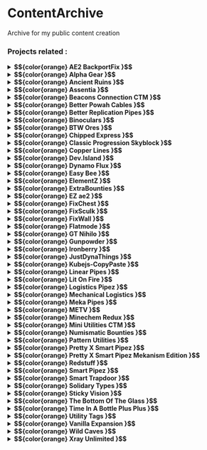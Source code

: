 # ContentArchive
Archive for my public content creation
### Projects related :

<details>
<summary><strong> $${color{orange} AE2  BackportFix }$$ </strong></summary>

 - [gif.gif](https://github.com/DevDyna/ContentArchive/tree/main/AE2%20BackportFix/gif.gif)
 - [logo.png](https://github.com/DevDyna/ContentArchive/tree/main/AE2%20BackportFix/logo.png)
 - <details>
   <summary><strong> $${color{lightblue} screen }$$ </strong></summary>

    - [bug.png](https://github.com/DevDyna/ContentArchive/tree/main/AE2%20BackportFix/screen/bug.png)

    - [solution.png](https://github.com/DevDyna/ContentArchive/tree/main/AE2%20BackportFix/screen/solution.png)

   </details>

</details>

<details>
<summary><strong> $${color{orange} Alpha  Gear }$$ </strong></summary>

 - [logo.png](https://github.com/DevDyna/ContentArchive/tree/main/Alpha%20Gear/logo.png)
 - [screen.png](https://github.com/DevDyna/ContentArchive/tree/main/Alpha%20Gear/screen.png)
</details>

<details>
<summary><strong> $${color{orange} Ancient  Ruins }$$ </strong></summary>

 - [logo.png](https://github.com/DevDyna/ContentArchive/tree/main/Ancient%20Ruins/logo.png)
 - [screen.png](https://github.com/DevDyna/ContentArchive/tree/main/Ancient%20Ruins/screen.png)
</details>

<details>
<summary><strong> $${color{orange} Assentia }$$ </strong></summary>

 - [logo.png](https://github.com/DevDyna/ContentArchive/tree/main/Assentia/logo.png)
 - [screen.png](https://github.com/DevDyna/ContentArchive/tree/main/Assentia/screen.png)
 - [screen2.png](https://github.com/DevDyna/ContentArchive/tree/main/Assentia/screen2.png)
 - [screen3.png](https://github.com/DevDyna/ContentArchive/tree/main/Assentia/screen3.png)
 - [screen4.png](https://github.com/DevDyna/ContentArchive/tree/main/Assentia/screen4.png)
</details>

<details>
<summary><strong> $${color{orange} Beacons  Connection CTM }$$ </strong></summary>

 - [logo.png](https://github.com/DevDyna/ContentArchive/tree/main/Beacons%20Connection%20CTM/logo.png)
 - [screen.png](https://github.com/DevDyna/ContentArchive/tree/main/Beacons%20Connection%20CTM/screen.png)
</details>

<details>
<summary><strong> $${color{orange} Better  Powah Cables }$$ </strong></summary>

 - [logo.png](https://github.com/DevDyna/ContentArchive/tree/main/Better%20Powah%20Cables/logo.png)
 - <details>
   <summary><strong> $${color{lightblue} screen }$$ </strong></summary>

    - [0.png](https://github.com/DevDyna/ContentArchive/tree/main/Better%20Powah%20Cables/screen/0.png)

    - [1.png](https://github.com/DevDyna/ContentArchive/tree/main/Better%20Powah%20Cables/screen/1.png)

    - [gif.gif](https://github.com/DevDyna/ContentArchive/tree/main/Better%20Powah%20Cables/screen/gif.gif)

   </details>

</details>

<details>
<summary><strong> $${color{orange} Better  Replication Pipes }$$ </strong></summary>

 - [logo.png](https://github.com/DevDyna/ContentArchive/tree/main/Better%20Replication%20Pipes/logo.png)
 - <details>
   <summary><strong> $${color{lightblue} screen }$$ </strong></summary>

    - [0.png](https://github.com/DevDyna/ContentArchive/tree/main/Better%20Replication%20Pipes/screen/0.png)

    - [1.png](https://github.com/DevDyna/ContentArchive/tree/main/Better%20Replication%20Pipes/screen/1.png)

    - [gif.gif](https://github.com/DevDyna/ContentArchive/tree/main/Better%20Replication%20Pipes/screen/gif.gif)

   </details>

</details>

<details>
<summary><strong> $${color{orange} Binoculars }$$ </strong></summary>

 - [logo.png](https://github.com/DevDyna/ContentArchive/tree/main/Binoculars/logo.png)
 - [screen.png](https://github.com/DevDyna/ContentArchive/tree/main/Binoculars/screen.png)
 - [screen1.png](https://github.com/DevDyna/ContentArchive/tree/main/Binoculars/screen1.png)
 - [screen2.png](https://github.com/DevDyna/ContentArchive/tree/main/Binoculars/screen2.png)
 - [screen3.png](https://github.com/DevDyna/ContentArchive/tree/main/Binoculars/screen3.png)
 - [screen4.png](https://github.com/DevDyna/ContentArchive/tree/main/Binoculars/screen4.png)
 - [screen5.png](https://github.com/DevDyna/ContentArchive/tree/main/Binoculars/screen5.png)
</details>

<details>
<summary><strong> $${color{orange} BTW  Ores }$$ </strong></summary>

 - [0.png](https://github.com/DevDyna/ContentArchive/tree/main/BTW%20Ores/0.png)
 - [1.png](https://github.com/DevDyna/ContentArchive/tree/main/BTW%20Ores/1.png)
 - [2.png](https://github.com/DevDyna/ContentArchive/tree/main/BTW%20Ores/2.png)
 - [3.png](https://github.com/DevDyna/ContentArchive/tree/main/BTW%20Ores/3.png)
 - [4.png](https://github.com/DevDyna/ContentArchive/tree/main/BTW%20Ores/4.png)
 - [5.png](https://github.com/DevDyna/ContentArchive/tree/main/BTW%20Ores/5.png)
 - [gif.gif](https://github.com/DevDyna/ContentArchive/tree/main/BTW%20Ores/gif.gif)
 - [logo.gif](https://github.com/DevDyna/ContentArchive/tree/main/BTW%20Ores/logo.gif)
 - [scanner.gif](https://github.com/DevDyna/ContentArchive/tree/main/BTW%20Ores/scanner.gif)
</details>

<details>
<summary><strong> $${color{orange} Chipped  Express }$$ </strong></summary>

 - <details>
   <summary><strong> $${color{lightblue} logo }$$ </strong></summary>

    - [frame](https://github.com/DevDyna/ContentArchive/tree/main/Chipped%20Express/logo/frame)

    - [logo.gif](https://github.com/DevDyna/ContentArchive/tree/main/Chipped%20Express/logo/logo.gif)

    - [og.png](https://github.com/DevDyna/ContentArchive/tree/main/Chipped%20Express/logo/og.png)

   </details>

 - [screen.png](https://github.com/DevDyna/ContentArchive/tree/main/Chipped%20Express/screen.png)
 - [screen1.png](https://github.com/DevDyna/ContentArchive/tree/main/Chipped%20Express/screen1.png)
</details>

<details>
<summary><strong> $${color{orange} Classic  Progression Skyblock }$$ </strong></summary>

 - [logo.png](https://github.com/DevDyna/ContentArchive/tree/main/Classic%20Progression%20Skyblock/logo.png)
 - [screen.png](https://github.com/DevDyna/ContentArchive/tree/main/Classic%20Progression%20Skyblock/screen.png)
 - [screen1.png](https://github.com/DevDyna/ContentArchive/tree/main/Classic%20Progression%20Skyblock/screen1.png)
 - [screen2.png](https://github.com/DevDyna/ContentArchive/tree/main/Classic%20Progression%20Skyblock/screen2.png)
</details>

<details>
<summary><strong> $${color{orange} Copper  Lines }$$ </strong></summary>

 - [icon.gif](https://github.com/DevDyna/ContentArchive/tree/main/Copper%20Lines/icon.gif)
 - [pack.png](https://github.com/DevDyna/ContentArchive/tree/main/Copper%20Lines/pack.png)
 - [screen.png](https://github.com/DevDyna/ContentArchive/tree/main/Copper%20Lines/screen.png)
</details>

<details>
<summary><strong> $${color{orange} Dev.Island }$$ </strong></summary>

 - [logo.png](https://github.com/DevDyna/ContentArchive/tree/main/Dev.Island/logo.png)
</details>

<details>
<summary><strong> $${color{orange} Dynamo  Flux }$$ </strong></summary>

 - [logo.png](https://github.com/DevDyna/ContentArchive/tree/main/Dynamo%20Flux/logo.png)
 - [screen.png](https://github.com/DevDyna/ContentArchive/tree/main/Dynamo%20Flux/screen.png)
</details>

<details>
<summary><strong> $${color{orange} Easy  Bee }$$ </strong></summary>

 - [400x logo.png](https://github.com/DevDyna/ContentArchive/tree/main/Easy%20Bee/400x%20logo.png)
 - [floreal.gif](https://github.com/DevDyna/ContentArchive/tree/main/Easy%20Bee/floreal.gif)
 - [new.gif](https://github.com/DevDyna/ContentArchive/tree/main/Easy%20Bee/new.gif)
 - [old.gif](https://github.com/DevDyna/ContentArchive/tree/main/Easy%20Bee/old.gif)
 - <details>
   <summary><strong> $${color{lightblue} screen }$$ </strong></summary>

    - [beewaxtip.png](https://github.com/DevDyna/ContentArchive/tree/main/Easy%20Bee/screen/beewaxtip.png)

    - [beewax_emi.png](https://github.com/DevDyna/ContentArchive/tree/main/Easy%20Bee/screen/beewax_emi.png)

    - [floreal.png](https://github.com/DevDyna/ContentArchive/tree/main/Easy%20Bee/screen/floreal.png)

   </details>

</details>

<details>
<summary><strong> $${color{orange} ElementZ }$$ </strong></summary>

 - [logo.png](https://github.com/DevDyna/ContentArchive/tree/main/ElementZ/logo.png)
 - [screen.png](https://github.com/DevDyna/ContentArchive/tree/main/ElementZ/screen.png)
 - [screen1.png](https://github.com/DevDyna/ContentArchive/tree/main/ElementZ/screen1.png)
 - [screen2.png](https://github.com/DevDyna/ContentArchive/tree/main/ElementZ/screen2.png)
</details>

<details>
<summary><strong> $${color{orange} ExtraBounties }$$ </strong></summary>

 - <details>
   <summary><strong> $${color{lightblue} 128x }$$ </strong></summary>

    - [blue.png](https://github.com/DevDyna/ContentArchive/tree/main/ExtraBounties/128x/blue.png)

    - [cyan.png](https://github.com/DevDyna/ContentArchive/tree/main/ExtraBounties/128x/cyan.png)

    - [green.png](https://github.com/DevDyna/ContentArchive/tree/main/ExtraBounties/128x/green.png)

    - [orange.png](https://github.com/DevDyna/ContentArchive/tree/main/ExtraBounties/128x/orange.png)

    - [pink.png](https://github.com/DevDyna/ContentArchive/tree/main/ExtraBounties/128x/pink.png)

    - [purple.png](https://github.com/DevDyna/ContentArchive/tree/main/ExtraBounties/128x/purple.png)

    - [red.png](https://github.com/DevDyna/ContentArchive/tree/main/ExtraBounties/128x/red.png)

   </details>

 - <details>
   <summary><strong> $${color{lightblue} 16x }$$ </strong></summary>

    - [blue.png](https://github.com/DevDyna/ContentArchive/tree/main/ExtraBounties/16x/blue.png)

    - [cyan.png](https://github.com/DevDyna/ContentArchive/tree/main/ExtraBounties/16x/cyan.png)

    - [green.png](https://github.com/DevDyna/ContentArchive/tree/main/ExtraBounties/16x/green.png)

    - [orange.png](https://github.com/DevDyna/ContentArchive/tree/main/ExtraBounties/16x/orange.png)

    - [pink.png](https://github.com/DevDyna/ContentArchive/tree/main/ExtraBounties/16x/pink.png)

    - [purple.png](https://github.com/DevDyna/ContentArchive/tree/main/ExtraBounties/16x/purple.png)

    - [red.png](https://github.com/DevDyna/ContentArchive/tree/main/ExtraBounties/16x/red.png)

   </details>

 - <details>
   <summary><strong> $${color{lightblue} 400x }$$ </strong></summary>

    - [blue.png](https://github.com/DevDyna/ContentArchive/tree/main/ExtraBounties/400x/blue.png)

    - [cyan.png](https://github.com/DevDyna/ContentArchive/tree/main/ExtraBounties/400x/cyan.png)

    - [green.png](https://github.com/DevDyna/ContentArchive/tree/main/ExtraBounties/400x/green.png)

    - [orange.png](https://github.com/DevDyna/ContentArchive/tree/main/ExtraBounties/400x/orange.png)

    - [pink.png](https://github.com/DevDyna/ContentArchive/tree/main/ExtraBounties/400x/pink.png)

    - [purple.png](https://github.com/DevDyna/ContentArchive/tree/main/ExtraBounties/400x/purple.png)

    - [red.png](https://github.com/DevDyna/ContentArchive/tree/main/ExtraBounties/400x/red.png)

   </details>

 - [logo-modrinth.gif](https://github.com/DevDyna/ContentArchive/tree/main/ExtraBounties/logo-modrinth.gif)
 - [logo.gif](https://github.com/DevDyna/ContentArchive/tree/main/ExtraBounties/logo.gif)
 - [pack.png](https://github.com/DevDyna/ContentArchive/tree/main/ExtraBounties/pack.png)
 - [screen.png](https://github.com/DevDyna/ContentArchive/tree/main/ExtraBounties/screen.png)
</details>

<details>
<summary><strong> $${color{orange} EZ  ae2 }$$ </strong></summary>

 - [logo.png](https://github.com/DevDyna/ContentArchive/tree/main/EZ%20ae2/logo.png)
 - <details>
   <summary><strong> $${color{lightblue} screen }$$ </strong></summary>

    - [inscriber.png](https://github.com/DevDyna/ContentArchive/tree/main/EZ%20ae2/screen/inscriber.png)

    - [kable.png](https://github.com/DevDyna/ContentArchive/tree/main/EZ%20ae2/screen/kable.png)

    - [shaped.png](https://github.com/DevDyna/ContentArchive/tree/main/EZ%20ae2/screen/shaped.png)

    - [shapeless.png](https://github.com/DevDyna/ContentArchive/tree/main/EZ%20ae2/screen/shapeless.png)

   </details>

</details>

<details>
<summary><strong> $${color{orange} FixChest }$$ </strong></summary>

 - [logo.png](https://github.com/DevDyna/ContentArchive/tree/main/FixChest/logo.png)
 - [screen.png](https://github.com/DevDyna/ContentArchive/tree/main/FixChest/screen.png)
 - [screen2.png](https://github.com/DevDyna/ContentArchive/tree/main/FixChest/screen2.png)
</details>

<details>
<summary><strong> $${color{orange} FixSculk }$$ </strong></summary>

 - [logo.png](https://github.com/DevDyna/ContentArchive/tree/main/FixSculk/logo.png)
 - [screen.png](https://github.com/DevDyna/ContentArchive/tree/main/FixSculk/screen.png)
 - [screen1.png](https://github.com/DevDyna/ContentArchive/tree/main/FixSculk/screen1.png)
</details>

<details>
<summary><strong> $${color{orange} FixWall }$$ </strong></summary>

 - [logo.png](https://github.com/DevDyna/ContentArchive/tree/main/FixWall/logo.png)
 - [screen.png](https://github.com/DevDyna/ContentArchive/tree/main/FixWall/screen.png)
</details>

<details>
<summary><strong> $${color{orange} Flatmode }$$ </strong></summary>

 - <details>
   <summary><strong> $${color{lightblue} modpack }$$ </strong></summary>

    - [logo.png](https://github.com/DevDyna/ContentArchive/tree/main/Flatmode/modpack/logo.png)

   </details>

 - <details>
   <summary><strong> $${color{lightblue} world }$$ </strong></summary>

    - [logo.png](https://github.com/DevDyna/ContentArchive/tree/main/Flatmode/world/logo.png)

    - [screen.png](https://github.com/DevDyna/ContentArchive/tree/main/Flatmode/world/screen.png)

   </details>

</details>

<details>
<summary><strong> $${color{orange} GT  Nihilo }$$ </strong></summary>

 - [copper_vein.png](https://github.com/DevDyna/ContentArchive/tree/main/GT%20Nihilo/copper_vein.png)
 - [deprecated.png](https://github.com/DevDyna/ContentArchive/tree/main/GT%20Nihilo/deprecated.png)
 - <details>
   <summary><strong> $${color{lightblue} frames }$$ </strong></summary>

    - [0.png](https://github.com/DevDyna/ContentArchive/tree/main/GT%20Nihilo/frames/0.png)

    - [1.png](https://github.com/DevDyna/ContentArchive/tree/main/GT%20Nihilo/frames/1.png)

    - [2.png](https://github.com/DevDyna/ContentArchive/tree/main/GT%20Nihilo/frames/2.png)

    - [3.png](https://github.com/DevDyna/ContentArchive/tree/main/GT%20Nihilo/frames/3.png)

    - [4.png](https://github.com/DevDyna/ContentArchive/tree/main/GT%20Nihilo/frames/4.png)

    - [5.png](https://github.com/DevDyna/ContentArchive/tree/main/GT%20Nihilo/frames/5.png)

   </details>

 - [logo.gif](https://github.com/DevDyna/ContentArchive/tree/main/GT%20Nihilo/logo.gif)
 - [rock.png](https://github.com/DevDyna/ContentArchive/tree/main/GT%20Nihilo/rock.png)
 - [tuff.png](https://github.com/DevDyna/ContentArchive/tree/main/GT%20Nihilo/tuff.png)
</details>

<details>
<summary><strong> $${color{orange} Gunpowder }$$ </strong></summary>

 - [large-logo.png](https://github.com/DevDyna/ContentArchive/tree/main/Gunpowder/large-logo.png)
 - [logo.png](https://github.com/DevDyna/ContentArchive/tree/main/Gunpowder/logo.png)
 - [lootcrate.gif](https://github.com/DevDyna/ContentArchive/tree/main/Gunpowder/lootcrate.gif)
 - [matrix_pick.gif](https://github.com/DevDyna/ContentArchive/tree/main/Gunpowder/matrix_pick.gif)
 - [medikit.gif](https://github.com/DevDyna/ContentArchive/tree/main/Gunpowder/medikit.gif)
</details>

<details>
<summary><strong> $${color{orange} Ironberry }$$ </strong></summary>

 - [ash.png](https://github.com/DevDyna/ContentArchive/tree/main/Ironberry/ash.png)
 - [automation.png](https://github.com/DevDyna/ContentArchive/tree/main/Ironberry/automation.png)
 - <details>
   <summary><strong> $${color{lightblue} comments }$$ </strong></summary>

    - [comment.png](https://github.com/DevDyna/ContentArchive/tree/main/Ironberry/comments/comment.png)

   </details>

 - <details>
   <summary><strong> $${color{lightblue} deprecated }$$ </strong></summary>

    - [cooler.png](https://github.com/DevDyna/ContentArchive/tree/main/Ironberry/deprecated/cooler.png)

   </details>

 - <details>
   <summary><strong> $${color{lightblue} ds-rpc }$$ </strong></summary>

    - [logo.gif](https://github.com/DevDyna/ContentArchive/tree/main/Ironberry/ds-rpc/logo.gif)

    - [oldlogo.png](https://github.com/DevDyna/ContentArchive/tree/main/Ironberry/ds-rpc/oldlogo.png)

   </details>

 - [early.png](https://github.com/DevDyna/ContentArchive/tree/main/Ironberry/early.png)
 - [logo.png](https://github.com/DevDyna/ContentArchive/tree/main/Ironberry/logo.png)
 - [quest_0.png](https://github.com/DevDyna/ContentArchive/tree/main/Ironberry/quest_0.png)
 - [quest_1.png](https://github.com/DevDyna/ContentArchive/tree/main/Ironberry/quest_1.png)
 - [quest_2.png](https://github.com/DevDyna/ContentArchive/tree/main/Ironberry/quest_2.png)
 - [quest_3.png](https://github.com/DevDyna/ContentArchive/tree/main/Ironberry/quest_3.png)
 - [quest_4.png](https://github.com/DevDyna/ContentArchive/tree/main/Ironberry/quest_4.png)
 - [quest_5.png](https://github.com/DevDyna/ContentArchive/tree/main/Ironberry/quest_5.png)
 - [rftools.png](https://github.com/DevDyna/ContentArchive/tree/main/Ironberry/rftools.png)
 - [screen.png](https://github.com/DevDyna/ContentArchive/tree/main/Ironberry/screen.png)
 - [screen1.png](https://github.com/DevDyna/ContentArchive/tree/main/Ironberry/screen1.png)
 - [sculk.png](https://github.com/DevDyna/ContentArchive/tree/main/Ironberry/sculk.png)
</details>

<details>
<summary><strong> $${color{orange} JustDynaThings }$$ </strong></summary>

 - <details>
   <summary><strong> $${color{lightblue} logo }$$ </strong></summary>

    - [16x](https://github.com/DevDyna/ContentArchive/tree/main/JustDynaThings/logo/16x)

    - [400x](https://github.com/DevDyna/ContentArchive/tree/main/JustDynaThings/logo/400x)

   </details>

 - <details>
   <summary><strong> $${color{lightblue} screen }$$ </strong></summary>

    - [automation.png](https://github.com/DevDyna/ContentArchive/tree/main/JustDynaThings/screen/automation.png)

    - [buddy.png](https://github.com/DevDyna/ContentArchive/tree/main/JustDynaThings/screen/buddy.png)

    - [goo.png](https://github.com/DevDyna/ContentArchive/tree/main/JustDynaThings/screen/goo.png)

    - [guide](https://github.com/DevDyna/ContentArchive/tree/main/JustDynaThings/screen/guide)

    - [other.png](https://github.com/DevDyna/ContentArchive/tree/main/JustDynaThings/screen/other.png)

    - [phase_ctm.png](https://github.com/DevDyna/ContentArchive/tree/main/JustDynaThings/screen/phase_ctm.png)

    - [phase_new.png](https://github.com/DevDyna/ContentArchive/tree/main/JustDynaThings/screen/phase_new.png)

    - [powah.png](https://github.com/DevDyna/ContentArchive/tree/main/JustDynaThings/screen/powah.png)

    - [recipe.png](https://github.com/DevDyna/ContentArchive/tree/main/JustDynaThings/screen/recipe.png)

    - [reforger.png](https://github.com/DevDyna/ContentArchive/tree/main/JustDynaThings/screen/reforger.png)

   </details>

</details>

<details>
<summary><strong> $${color{orange} Kubejs-CopyPaste }$$ </strong></summary>

 - [gif.gif](https://github.com/DevDyna/ContentArchive/tree/main/Kubejs-CopyPaste/gif.gif)
</details>

<details>
<summary><strong> $${color{orange} Linear  Pipes }$$ </strong></summary>

 - [logo.png](https://github.com/DevDyna/ContentArchive/tree/main/Linear%20Pipes/logo.png)
 - [screen.png](https://github.com/DevDyna/ContentArchive/tree/main/Linear%20Pipes/screen.png)
 - [screen1.png](https://github.com/DevDyna/ContentArchive/tree/main/Linear%20Pipes/screen1.png)
 - [screen2.png](https://github.com/DevDyna/ContentArchive/tree/main/Linear%20Pipes/screen2.png)
</details>

<details>
<summary><strong> $${color{orange} Lit  On Fire }$$ </strong></summary>

 - <details>
   <summary><strong> $${color{lightblue} 16x }$$ </strong></summary>

    - [0.png](https://github.com/DevDyna/ContentArchive/tree/main/Lit%20On%20Fire/16x/0.png)

    - [1.png](https://github.com/DevDyna/ContentArchive/tree/main/Lit%20On%20Fire/16x/1.png)

    - [2.png](https://github.com/DevDyna/ContentArchive/tree/main/Lit%20On%20Fire/16x/2.png)

    - [3.png](https://github.com/DevDyna/ContentArchive/tree/main/Lit%20On%20Fire/16x/3.png)

    - [4.png](https://github.com/DevDyna/ContentArchive/tree/main/Lit%20On%20Fire/16x/4.png)

    - [5.png](https://github.com/DevDyna/ContentArchive/tree/main/Lit%20On%20Fire/16x/5.png)

    - [6.png](https://github.com/DevDyna/ContentArchive/tree/main/Lit%20On%20Fire/16x/6.png)

    - [7.png](https://github.com/DevDyna/ContentArchive/tree/main/Lit%20On%20Fire/16x/7.png)

   </details>

 - [16x.gif](https://github.com/DevDyna/ContentArchive/tree/main/Lit%20On%20Fire/16x.gif)
 - <details>
   <summary><strong> $${color{lightblue} 400x }$$ </strong></summary>

    - [0.png](https://github.com/DevDyna/ContentArchive/tree/main/Lit%20On%20Fire/400x/0.png)

    - [1.png](https://github.com/DevDyna/ContentArchive/tree/main/Lit%20On%20Fire/400x/1.png)

    - [2.png](https://github.com/DevDyna/ContentArchive/tree/main/Lit%20On%20Fire/400x/2.png)

    - [3.png](https://github.com/DevDyna/ContentArchive/tree/main/Lit%20On%20Fire/400x/3.png)

    - [4.png](https://github.com/DevDyna/ContentArchive/tree/main/Lit%20On%20Fire/400x/4.png)

    - [5.png](https://github.com/DevDyna/ContentArchive/tree/main/Lit%20On%20Fire/400x/5.png)

    - [6.png](https://github.com/DevDyna/ContentArchive/tree/main/Lit%20On%20Fire/400x/6.png)

    - [7.png](https://github.com/DevDyna/ContentArchive/tree/main/Lit%20On%20Fire/400x/7.png)

   </details>

 - [400x.gif](https://github.com/DevDyna/ContentArchive/tree/main/Lit%20On%20Fire/400x.gif)
 - [gif.gif](https://github.com/DevDyna/ContentArchive/tree/main/Lit%20On%20Fire/gif.gif)
</details>

<details>
<summary><strong> $${color{orange} Logistics  Pipez }$$ </strong></summary>

 - [logo.png](https://github.com/DevDyna/ContentArchive/tree/main/Logistics%20Pipez/logo.png)
 - [off.png](https://github.com/DevDyna/ContentArchive/tree/main/Logistics%20Pipez/off.png)
 - [on.png](https://github.com/DevDyna/ContentArchive/tree/main/Logistics%20Pipez/on.png)
 - [screen.png](https://github.com/DevDyna/ContentArchive/tree/main/Logistics%20Pipez/screen.png)
</details>

<details>
<summary><strong> $${color{orange} Mechanical  Logistics }$$ </strong></summary>

 - [logo.png](https://github.com/DevDyna/ContentArchive/tree/main/Mechanical%20Logistics/logo.png)
 - [screen.png](https://github.com/DevDyna/ContentArchive/tree/main/Mechanical%20Logistics/screen.png)
 - [screen1.png](https://github.com/DevDyna/ContentArchive/tree/main/Mechanical%20Logistics/screen1.png)
 - [screen2.png](https://github.com/DevDyna/ContentArchive/tree/main/Mechanical%20Logistics/screen2.png)
 - [screen3.png](https://github.com/DevDyna/ContentArchive/tree/main/Mechanical%20Logistics/screen3.png)
 - [screen4.png](https://github.com/DevDyna/ContentArchive/tree/main/Mechanical%20Logistics/screen4.png)
 - [screen5.png](https://github.com/DevDyna/ContentArchive/tree/main/Mechanical%20Logistics/screen5.png)
 - [screen6.png](https://github.com/DevDyna/ContentArchive/tree/main/Mechanical%20Logistics/screen6.png)
</details>

<details>
<summary><strong> $${color{orange} Meka  Pipes }$$ </strong></summary>

 - [logo.png](https://github.com/DevDyna/ContentArchive/tree/main/Meka%20Pipes/logo.png)
 - [screen.png](https://github.com/DevDyna/ContentArchive/tree/main/Meka%20Pipes/screen.png)
 - [screen1.png](https://github.com/DevDyna/ContentArchive/tree/main/Meka%20Pipes/screen1.png)
</details>

<details>
<summary><strong> $${color{orange} METV }$$ </strong></summary>

 - [logo.png](https://github.com/DevDyna/ContentArchive/tree/main/METV/logo.png)
 - [screen.png](https://github.com/DevDyna/ContentArchive/tree/main/METV/screen.png)
</details>

<details>
<summary><strong> $${color{orange} Minechem  Redux }$$ </strong></summary>

 - [logo.png](https://github.com/DevDyna/ContentArchive/tree/main/Minechem%20Redux/logo.png)
 - [screen.png](https://github.com/DevDyna/ContentArchive/tree/main/Minechem%20Redux/screen.png)
</details>

<details>
<summary><strong> $${color{orange} Mini  Utilities CTM }$$ </strong></summary>

 - [logo.png](https://github.com/DevDyna/ContentArchive/tree/main/Mini%20Utilities%20CTM/logo.png)
 - [screen.png](https://github.com/DevDyna/ContentArchive/tree/main/Mini%20Utilities%20CTM/screen.png)
</details>

<details>
<summary><strong> $${color{orange} Numismatic  Bounties }$$ </strong></summary>

 - <details>
   <summary><strong> $${color{lightblue} logo }$$ </strong></summary>

    - [32x](https://github.com/DevDyna/ContentArchive/tree/main/Numismatic%20Bounties/logo/32x)

    - [400x](https://github.com/DevDyna/ContentArchive/tree/main/Numismatic%20Bounties/logo/400x)

    - [pack.png](https://github.com/DevDyna/ContentArchive/tree/main/Numismatic%20Bounties/logo/pack.png)

   </details>

 - <details>
   <summary><strong> $${color{lightblue} screen }$$ </strong></summary>

    - [base.png](https://github.com/DevDyna/ContentArchive/tree/main/Numismatic%20Bounties/screen/base.png)

    - [extra.png](https://github.com/DevDyna/ContentArchive/tree/main/Numismatic%20Bounties/screen/extra.png)

   </details>

</details>

<details>
<summary><strong> $${color{orange} Pattern  Utilities }$$ </strong></summary>

 - <details>
   <summary><strong> $${color{lightblue} backup-logo }$$ </strong></summary>

    - [crafting.png](https://github.com/DevDyna/ContentArchive/tree/main/Pattern%20Utilities/backup-logo/crafting.png)

    - [furnace.png](https://github.com/DevDyna/ContentArchive/tree/main/Pattern%20Utilities/backup-logo/furnace.png)

    - [smithing.png](https://github.com/DevDyna/ContentArchive/tree/main/Pattern%20Utilities/backup-logo/smithing.png)

    - [stonecutter.png](https://github.com/DevDyna/ContentArchive/tree/main/Pattern%20Utilities/backup-logo/stonecutter.png)

   </details>

 - [logo.gif](https://github.com/DevDyna/ContentArchive/tree/main/Pattern%20Utilities/logo.gif)
 - [screen1.png](https://github.com/DevDyna/ContentArchive/tree/main/Pattern%20Utilities/screen1.png)
 - [screen2.png](https://github.com/DevDyna/ContentArchive/tree/main/Pattern%20Utilities/screen2.png)
 - [screen3.png](https://github.com/DevDyna/ContentArchive/tree/main/Pattern%20Utilities/screen3.png)
 - [screen4.png](https://github.com/DevDyna/ContentArchive/tree/main/Pattern%20Utilities/screen4.png)
</details>

<details>
<summary><strong> $${color{orange} Pretty  X Smart Pipez }$$ </strong></summary>

 - [approved.png](https://github.com/DevDyna/ContentArchive/tree/main/Pretty%20X%20Smart%20Pipez/approved.png)
 - <details>
   <summary><strong> $${color{lightblue} frames }$$ </strong></summary>

    - [default.png](https://github.com/DevDyna/ContentArchive/tree/main/Pretty%20X%20Smart%20Pipez/frames/default.png)

    - [pretty.png](https://github.com/DevDyna/ContentArchive/tree/main/Pretty%20X%20Smart%20Pipez/frames/pretty.png)

    - [prettyxsmart.png](https://github.com/DevDyna/ContentArchive/tree/main/Pretty%20X%20Smart%20Pipez/frames/prettyxsmart.png)

   </details>

 - <details>
   <summary><strong> $${color{lightblue} gif }$$ </strong></summary>

    - [without_text.gif](https://github.com/DevDyna/ContentArchive/tree/main/Pretty%20X%20Smart%20Pipez/gif/without_text.gif)

    - [with_text.gif](https://github.com/DevDyna/ContentArchive/tree/main/Pretty%20X%20Smart%20Pipez/gif/with_text.gif)

   </details>

 - [image.png](https://github.com/DevDyna/ContentArchive/tree/main/Pretty%20X%20Smart%20Pipez/image.png)
 - [items.png](https://github.com/DevDyna/ContentArchive/tree/main/Pretty%20X%20Smart%20Pipez/items.png)
 - [logo.png](https://github.com/DevDyna/ContentArchive/tree/main/Pretty%20X%20Smart%20Pipez/logo.png)
 - <details>
   <summary><strong> $${color{lightblue} msg }$$ </strong></summary>

    - [1.png](https://github.com/DevDyna/ContentArchive/tree/main/Pretty%20X%20Smart%20Pipez/msg/1.png)

   </details>

</details>

<details>
<summary><strong> $${color{orange} Pretty  X Smart Pipez Mekanism Edition }$$ </strong></summary>

 - [logo.png](https://github.com/DevDyna/ContentArchive/tree/main/Pretty%20X%20Smart%20Pipez%20Mekanism%20Edition/logo.png)
 - <details>
   <summary><strong> $${color{lightblue} screen }$$ </strong></summary>

    - [0.png](https://github.com/DevDyna/ContentArchive/tree/main/Pretty%20X%20Smart%20Pipez%20Mekanism%20Edition/screen/0.png)

    - [1.png](https://github.com/DevDyna/ContentArchive/tree/main/Pretty%20X%20Smart%20Pipez%20Mekanism%20Edition/screen/1.png)

    - [2.png](https://github.com/DevDyna/ContentArchive/tree/main/Pretty%20X%20Smart%20Pipez%20Mekanism%20Edition/screen/2.png)

    - [image.gif](https://github.com/DevDyna/ContentArchive/tree/main/Pretty%20X%20Smart%20Pipez%20Mekanism%20Edition/screen/image.gif)

    - [item.png](https://github.com/DevDyna/ContentArchive/tree/main/Pretty%20X%20Smart%20Pipez%20Mekanism%20Edition/screen/item.png)

   </details>

</details>

<details>
<summary><strong> $${color{orange} Redstuff }$$ </strong></summary>

 - [logo.png](https://github.com/DevDyna/ContentArchive/tree/main/Redstuff/logo.png)
 - [screen.png](https://github.com/DevDyna/ContentArchive/tree/main/Redstuff/screen.png)
 - [screen2.png](https://github.com/DevDyna/ContentArchive/tree/main/Redstuff/screen2.png)
</details>

<details>
<summary><strong> $${color{orange} Smart  Pipez }$$ </strong></summary>

 - [darker.png](https://github.com/DevDyna/ContentArchive/tree/main/Smart%20Pipez/darker.png)
 - <details>
   <summary><strong> $${color{lightblue} frame }$$ </strong></summary>

    - [0.png](https://github.com/DevDyna/ContentArchive/tree/main/Smart%20Pipez/frame/0.png)

    - [1.png](https://github.com/DevDyna/ContentArchive/tree/main/Smart%20Pipez/frame/1.png)

   </details>

 - [gif.gif](https://github.com/DevDyna/ContentArchive/tree/main/Smart%20Pipez/gif.gif)
 - [logo.png](https://github.com/DevDyna/ContentArchive/tree/main/Smart%20Pipez/logo.png)
</details>

<details>
<summary><strong> $${color{orange} Smart  Trapdoor }$$ </strong></summary>

 - [logo.png](https://github.com/DevDyna/ContentArchive/tree/main/Smart%20Trapdoor/logo.png)
 - [screen.png](https://github.com/DevDyna/ContentArchive/tree/main/Smart%20Trapdoor/screen.png)
</details>

<details>
<summary><strong> $${color{orange} Solidary  Types }$$ </strong></summary>

 - [logo.png](https://github.com/DevDyna/ContentArchive/tree/main/Solidary%20Types/logo.png)
 - [screen.png](https://github.com/DevDyna/ContentArchive/tree/main/Solidary%20Types/screen.png)
</details>

<details>
<summary><strong> $${color{orange} Sticky  Vision }$$ </strong></summary>

 - [logo.png](https://github.com/DevDyna/ContentArchive/tree/main/Sticky%20Vision/logo.png)
 - [screen.png](https://github.com/DevDyna/ContentArchive/tree/main/Sticky%20Vision/screen.png)
 - [screen1.png](https://github.com/DevDyna/ContentArchive/tree/main/Sticky%20Vision/screen1.png)
</details>

<details>
<summary><strong> $${color{orange} The  Bottom Of The Glass }$$ </strong></summary>

 - [logo.png](https://github.com/DevDyna/ContentArchive/tree/main/The%20Bottom%20Of%20The%20Glass/logo.png)
 - [screen.png](https://github.com/DevDyna/ContentArchive/tree/main/The%20Bottom%20Of%20The%20Glass/screen.png)
</details>

<details>
<summary><strong> $${color{orange} Time  In A Bottle Plus Plus }$$ </strong></summary>

 - <details>
   <summary><strong> $${color{lightblue} logo }$$ </strong></summary>

    - [400x.png](https://github.com/DevDyna/ContentArchive/tree/main/Time%20In%20A%20Bottle%20Plus%20Plus/logo/400x.png)

    - [60x.png](https://github.com/DevDyna/ContentArchive/tree/main/Time%20In%20A%20Bottle%20Plus%20Plus/logo/60x.png)

   </details>

 - <details>
   <summary><strong> $${color{lightblue} screen }$$ </strong></summary>

    - [gif.gif](https://github.com/DevDyna/ContentArchive/tree/main/Time%20In%20A%20Bottle%20Plus%20Plus/screen/gif.gif)

    - [items.png](https://github.com/DevDyna/ContentArchive/tree/main/Time%20In%20A%20Bottle%20Plus%20Plus/screen/items.png)

    - [post.gif](https://github.com/DevDyna/ContentArchive/tree/main/Time%20In%20A%20Bottle%20Plus%20Plus/screen/post.gif)

   </details>

</details>

<details>
<summary><strong> $${color{orange} Utility  Tags }$$ </strong></summary>

 - [logo.png](https://github.com/DevDyna/ContentArchive/tree/main/Utility%20Tags/logo.png)
</details>

<details>
<summary><strong> $${color{orange} Vanilla  Expansion }$$ </strong></summary>

 - <details>
   <summary><strong> $${color{lightblue} better  nature }$$ </strong></summary>

    - [git](https://github.com/DevDyna/ContentArchive/tree/main/Vanilla%20Expansion/better%20nature/git)

    - [logo.png](https://github.com/DevDyna/ContentArchive/tree/main/Vanilla%20Expansion/better%20nature/logo.png)

    - [screen.png](https://github.com/DevDyna/ContentArchive/tree/main/Vanilla%20Expansion/better%20nature/screen.png)

    - [screen1.png](https://github.com/DevDyna/ContentArchive/tree/main/Vanilla%20Expansion/better%20nature/screen1.png)

    - [screen2.png](https://github.com/DevDyna/ContentArchive/tree/main/Vanilla%20Expansion/better%20nature/screen2.png)

    - [screen3.png](https://github.com/DevDyna/ContentArchive/tree/main/Vanilla%20Expansion/better%20nature/screen3.png)

    - [screen4.png](https://github.com/DevDyna/ContentArchive/tree/main/Vanilla%20Expansion/better%20nature/screen4.png)

   </details>

 - <details>
   <summary><strong> $${color{lightblue} font  trim }$$ </strong></summary>

    - [Goat Utils](https://github.com/DevDyna/ContentArchive/tree/main/Vanilla%20Expansion/font%20trim/Goat%20Utils)

    - [logo.png](https://github.com/DevDyna/ContentArchive/tree/main/Vanilla%20Expansion/font%20trim/logo.png)

    - [pack.png](https://github.com/DevDyna/ContentArchive/tree/main/Vanilla%20Expansion/font%20trim/pack.png)

    - [screen.png](https://github.com/DevDyna/ContentArchive/tree/main/Vanilla%20Expansion/font%20trim/screen.png)

    - [screen1.png](https://github.com/DevDyna/ContentArchive/tree/main/Vanilla%20Expansion/font%20trim/screen1.png)

    - [screen10.png](https://github.com/DevDyna/ContentArchive/tree/main/Vanilla%20Expansion/font%20trim/screen10.png)

    - [screen2.png](https://github.com/DevDyna/ContentArchive/tree/main/Vanilla%20Expansion/font%20trim/screen2.png)

    - [screen3.png](https://github.com/DevDyna/ContentArchive/tree/main/Vanilla%20Expansion/font%20trim/screen3.png)

    - [screen4.png](https://github.com/DevDyna/ContentArchive/tree/main/Vanilla%20Expansion/font%20trim/screen4.png)

    - [screen5.png](https://github.com/DevDyna/ContentArchive/tree/main/Vanilla%20Expansion/font%20trim/screen5.png)

    - [screen6.png](https://github.com/DevDyna/ContentArchive/tree/main/Vanilla%20Expansion/font%20trim/screen6.png)

    - [screen7.png](https://github.com/DevDyna/ContentArchive/tree/main/Vanilla%20Expansion/font%20trim/screen7.png)

    - [screen8.png](https://github.com/DevDyna/ContentArchive/tree/main/Vanilla%20Expansion/font%20trim/screen8.png)

    - [screen9.png](https://github.com/DevDyna/ContentArchive/tree/main/Vanilla%20Expansion/font%20trim/screen9.png)

    - [Warden Gadgets](https://github.com/DevDyna/ContentArchive/tree/main/Vanilla%20Expansion/font%20trim/Warden%20Gadgets)

   </details>

 - <details>
   <summary><strong> $${color{lightblue} player  utilities }$$ </strong></summary>

    - [logo.gif](https://github.com/DevDyna/ContentArchive/tree/main/Vanilla%20Expansion/player%20utilities/logo.gif)

    - [screen.png](https://github.com/DevDyna/ContentArchive/tree/main/Vanilla%20Expansion/player%20utilities/screen.png)

    - [screen1.png](https://github.com/DevDyna/ContentArchive/tree/main/Vanilla%20Expansion/player%20utilities/screen1.png)

   </details>

 - <details>
   <summary><strong> $${color{lightblue} radiant  redstone }$$ </strong></summary>

    - [logo.png](https://github.com/DevDyna/ContentArchive/tree/main/Vanilla%20Expansion/radiant%20redstone/logo.png)

    - [screen.png](https://github.com/DevDyna/ContentArchive/tree/main/Vanilla%20Expansion/radiant%20redstone/screen.png)

    - [screen2.png](https://github.com/DevDyna/ContentArchive/tree/main/Vanilla%20Expansion/radiant%20redstone/screen2.png)

   </details>

 - <details>
   <summary><strong> $${color{lightblue} scaffolding-delta }$$ </strong></summary>

    - [old](https://github.com/DevDyna/ContentArchive/tree/main/Vanilla%20Expansion/scaffolding-delta/old)

   </details>

 - <details>
   <summary><strong> $${color{lightblue} VE }$$ </strong></summary>

    - [global.png](https://github.com/DevDyna/ContentArchive/tree/main/Vanilla%20Expansion/VE/global.png)

    - [logo.png](https://github.com/DevDyna/ContentArchive/tree/main/Vanilla%20Expansion/VE/logo.png)

    - [screen.png](https://github.com/DevDyna/ContentArchive/tree/main/Vanilla%20Expansion/VE/screen.png)

    - [screen1.png](https://github.com/DevDyna/ContentArchive/tree/main/Vanilla%20Expansion/VE/screen1.png)

    - [screen2.png](https://github.com/DevDyna/ContentArchive/tree/main/Vanilla%20Expansion/VE/screen2.png)

   </details>

</details>

<details>
<summary><strong> $${color{orange} Wild  Caves }$$ </strong></summary>

 - [desc.png](https://github.com/DevDyna/ContentArchive/tree/main/Wild%20Caves/desc.png)
 - [logo 400x.png](https://github.com/DevDyna/ContentArchive/tree/main/Wild%20Caves/logo%20400x.png)
 - [logo 500x.png](https://github.com/DevDyna/ContentArchive/tree/main/Wild%20Caves/logo%20500x.png)
 - [main_image.png](https://github.com/DevDyna/ContentArchive/tree/main/Wild%20Caves/main_image.png)
 - [oldlogo.png](https://github.com/DevDyna/ContentArchive/tree/main/Wild%20Caves/oldlogo.png)
 - <details>
   <summary><strong> $${color{lightblue} original-screen }$$ </strong></summary>

   </details>

 - <details>
   <summary><strong> $${color{lightblue} screen }$$ </strong></summary>

    - [arid-cave.png](https://github.com/DevDyna/ContentArchive/tree/main/Wild%20Caves/screen/arid-cave.png)

    - [frost-cave.png](https://github.com/DevDyna/ContentArchive/tree/main/Wild%20Caves/screen/frost-cave.png)

    - [gold-vein.png](https://github.com/DevDyna/ContentArchive/tree/main/Wild%20Caves/screen/gold-vein.png)

    - [iron-vein.png](https://github.com/DevDyna/ContentArchive/tree/main/Wild%20Caves/screen/iron-vein.png)

    - [miner-station.png](https://github.com/DevDyna/ContentArchive/tree/main/Wild%20Caves/screen/miner-station.png)

    - [miner_rework.png](https://github.com/DevDyna/ContentArchive/tree/main/Wild%20Caves/screen/miner_rework.png)

    - [more.png](https://github.com/DevDyna/ContentArchive/tree/main/Wild%20Caves/screen/more.png)

    - [red-gold-vein.png](https://github.com/DevDyna/ContentArchive/tree/main/Wild%20Caves/screen/red-gold-vein.png)

    - [vines.png](https://github.com/DevDyna/ContentArchive/tree/main/Wild%20Caves/screen/vines.png)

    - [wet-cave.png](https://github.com/DevDyna/ContentArchive/tree/main/Wild%20Caves/screen/wet-cave.png)

   </details>

 - [title.png](https://github.com/DevDyna/ContentArchive/tree/main/Wild%20Caves/title.png)
</details>

<details>
<summary><strong> $${color{orange} Xray  Unlimited }$$ </strong></summary>

 - [desc.png](https://github.com/DevDyna/ContentArchive/tree/main/Xray%20Unlimited/desc.png)
 - [fabric.png](https://github.com/DevDyna/ContentArchive/tree/main/Xray%20Unlimited/fabric.png)
 - [faq.png](https://github.com/DevDyna/ContentArchive/tree/main/Xray%20Unlimited/faq.png)
 - [forge.png](https://github.com/DevDyna/ContentArchive/tree/main/Xray%20Unlimited/forge.png)
 - [logo.png](https://github.com/DevDyna/ContentArchive/tree/main/Xray%20Unlimited/logo.png)
 - [modloader picker.png](https://github.com/DevDyna/ContentArchive/tree/main/Xray%20Unlimited/modloader%20picker.png)
 - [neoforge.png](https://github.com/DevDyna/ContentArchive/tree/main/Xray%20Unlimited/neoforge.png)
 - [quilt.png](https://github.com/DevDyna/ContentArchive/tree/main/Xray%20Unlimited/quilt.png)
</details>

